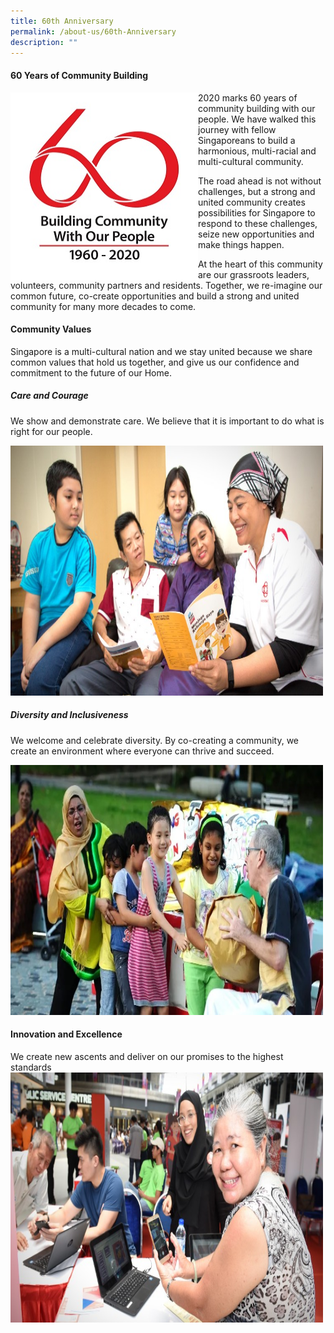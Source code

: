 ```yaml
---
title: 60th Anniversary
permalink: /about-us/60th-Anniversary
description: ""
---
```

#### **60 Years of Community Building**


<img style="height:300px;width:300px" align="left" src="/images/About%20Us/60th%20Anniversary/pa60-logo-high-res462929700a1d6b0c895eff0000f6c7a3.jpg">
2020 marks 60 years of community building with our people. We have walked this journey with fellow Singaporeans to build a harmonious, multi-racial and multi-cultural community.

The road ahead is not without challenges, but a strong and united community creates possibilities for Singapore to respond to these challenges, seize new opportunities and make things happen.

At the heart of this community are our grassroots leaders, volunteers, community partners and residents. Together, we re-imagine our common future, co-create opportunities and build a strong and united community for many more decades to come.

#### **Community Values**
Singapore is a multi-cultural nation and we stay united because we share common values that hold us together, and give us our confidence and commitment to the future of our Home.

##### Care and Courage

We show and demonstrate care. We believe that it is important to do what is right for our people.

<img style="height:400px;width:500px"  src="/images/About%20Us/60th%20Anniversary/Care%20and%20Courage.jpg">


##### Diversity and Inclusiveness

We welcome and celebrate diversity. By co-creating a community, we create an environment where everyone can thrive and succeed.

<img style="height:400px;width:500px"  src="/images/About%20Us/60th%20Anniversary/Diversity%20and%20Inclusiveness.jpg">


#### Innovation and Excellence

We create new ascents and deliver on our promises to the highest standards
<img style="height:400px;width:500px"  src="/images/About%20Us/60th%20Anniversary/Innovation%20and%20Excellence.jpg">